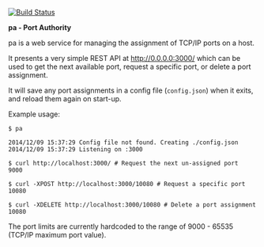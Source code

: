 [![Build Status](https://drone.io/github.com/Intermernet/pa/status.png)](https://drone.io/github.com/Intermernet/pa/latest)

__pa - Port Authority__

pa is a web service for managing the assignment of TCP/IP ports on a host.

It presents a very simple REST API at http://0.0.0.0:3000/ which can be used to get the next available port, request a specific port, or delete a port assignment.

It will save any port assignments in a config file (`config.json`) when it exits, and reload them again on start-up.

Example usage:

    $ pa

    2014/12/09 15:37:29 Config file not found. Creating ./config.json
    2014/12/09 15:37:29 Listening on :3000

    $ curl http://localhost:3000/ # Request the next un-assigned port
    9000

    $ curl -XPOST http://localhost:3000/10080 # Request a specific port
    10080

    $ curl -XDELETE http://localhost:3000/10080 # Delete a port assignment
    10080

The port limits are currently hardcoded to the range of 9000 - 65535 (TCP/IP maximum port value).